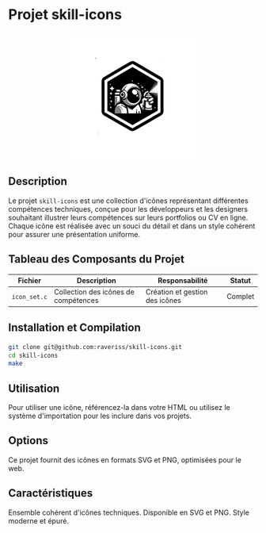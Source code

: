 # Projet skill-icons
<div align="center">
  <img src="https://github.com/raveriss/skill-icons/blob/main/skill_icon.png?raw=true" alt="Badge du projet skill-icons">
</div>

## Description

Le projet `skill-icons` est une collection d'icônes représentant différentes compétences techniques, conçue pour les développeurs et les designers souhaitant illustrer leurs compétences sur leurs portfolios ou CV en ligne. Chaque icône est réalisée avec un souci du détail et dans un style cohérent pour assurer une présentation uniforme.

## Tableau des Composants du Projet

| Fichier              | Description                                                              | Responsabilité                                | Statut    |
|----------------------|--------------------------------------------------------------------------|-----------------------------------------------|-----------|
| `icon_set.c`         | Collection des icônes de compétences                                     | Création et gestion des icônes                | Complet   |


## Installation et Compilation

```bash
git clone git@github.com:raveriss/skill-icons.git
cd skill-icons
make
```

## Utilisation
Pour utiliser une icône, référencez-la dans votre HTML ou utilisez le système d'importation pour les inclure dans vos projets.

## Options
Ce projet fournit des icônes en formats SVG et PNG, optimisées pour le web.

## Caractéristiques
Ensemble cohérent d'icônes techniques.
Disponible en SVG et PNG.
Style moderne et épuré.

